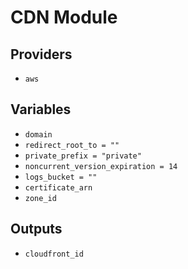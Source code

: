 # CDN Module

## Providers

- `aws`

## Variables

- `domain`
- `redirect_root_to = ""`
- `private_prefix = "private"`
- `noncurrent_version_expiration = 14`
- `logs_bucket = ""`
- `certificate_arn`
- `zone_id`

## Outputs

- `cloudfront_id`
